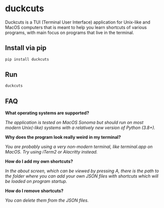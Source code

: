 # duckcuts

Duckcuts is a TUI (Terminal User Interface) application for Unix-like and MacOS computers that is meant to help you learn shortcuts of various programs, with main focus on programs that live in the terminal.

## Install via pip

```sh
pip install duckcuts
```

## Run

```sh
duckcuts
```

## FAQ

**What operating systems are supported?**

_The application is tested on MacOS Sonoma but should run on most modern Unix(-like) systems with a relatively new version of Python (3.8+)._

**Why does the program look really weird in my terminal?**

_You are probably using a very non-modern terminal, like terminal.app on MacOS. Try using iTerm2 or Alacritty instead._

**How do I add my own shortcuts?**

_In the about screen, which can be viewed by pressing A, there is the path to the folder where you can add your own JSON files with shortcuts which will be loaded on program startup._

**How do I remove shortcuts?**

_You can delete them from the JSON files._
